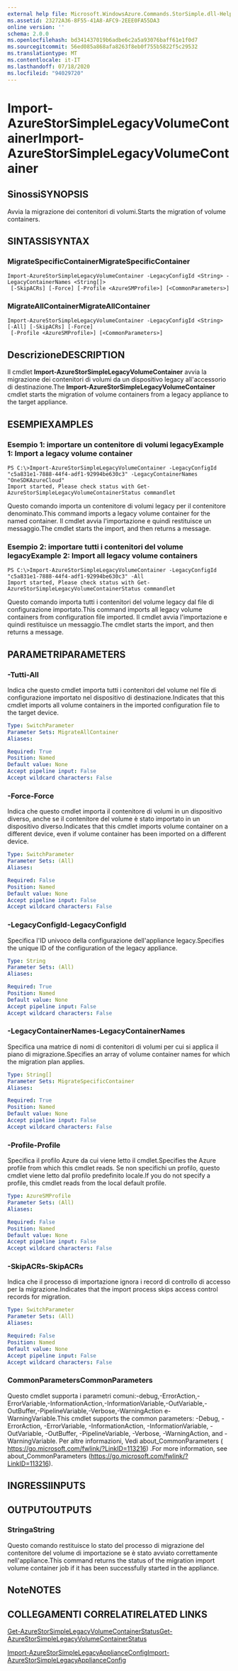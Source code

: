 ```yaml
---
external help file: Microsoft.WindowsAzure.Commands.StorSimple.dll-Help.xml
ms.assetid: 23272A36-8F55-41A8-AFC9-2EEE0FA55DA3
online version: ''
schema: 2.0.0
ms.openlocfilehash: bd341437019b6adbe6c2a5a93076baff61e1f0d7
ms.sourcegitcommit: 56ed085a868afa8263f8eb0f755b5822f5c29532
ms.translationtype: MT
ms.contentlocale: it-IT
ms.lasthandoff: 07/18/2020
ms.locfileid: "94029720"
---
```

# <span data-ttu-id="741c7-101">Import-AzureStorSimpleLegacyVolumeContainer</span><span class="sxs-lookup"><span data-stu-id="741c7-101">Import-AzureStorSimpleLegacyVolumeContainer</span></span>

## <span data-ttu-id="741c7-102">Sinossi</span><span class="sxs-lookup"><span data-stu-id="741c7-102">SYNOPSIS</span></span>
<span data-ttu-id="741c7-103">Avvia la migrazione dei contenitori di volumi.</span><span class="sxs-lookup"><span data-stu-id="741c7-103">Starts the migration of volume containers.</span></span>

## <span data-ttu-id="741c7-104">SINTASSI</span><span class="sxs-lookup"><span data-stu-id="741c7-104">SYNTAX</span></span>

### <span data-ttu-id="741c7-105">MigrateSpecificContainer</span><span class="sxs-lookup"><span data-stu-id="741c7-105">MigrateSpecificContainer</span></span>
```
Import-AzureStorSimpleLegacyVolumeContainer -LegacyConfigId <String> -LegacyContainerNames <String[]>
 [-SkipACRs] [-Force] [-Profile <AzureSMProfile>] [<CommonParameters>]
```

### <span data-ttu-id="741c7-106">MigrateAllContainer</span><span class="sxs-lookup"><span data-stu-id="741c7-106">MigrateAllContainer</span></span>
```
Import-AzureStorSimpleLegacyVolumeContainer -LegacyConfigId <String> [-All] [-SkipACRs] [-Force]
 [-Profile <AzureSMProfile>] [<CommonParameters>]
```

## <span data-ttu-id="741c7-107">Descrizione</span><span class="sxs-lookup"><span data-stu-id="741c7-107">DESCRIPTION</span></span>
<span data-ttu-id="741c7-108">Il cmdlet **Import-AzureStorSimpleLegacyVolumeContainer** avvia la migrazione dei contenitori di volumi da un dispositivo legacy all'accessorio di destinazione.</span><span class="sxs-lookup"><span data-stu-id="741c7-108">The **Import-AzureStorSimpleLegacyVolumeContainer** cmdlet starts the migration of volume containers from a legacy appliance to the target appliance.</span></span>

## <span data-ttu-id="741c7-109">ESEMPI</span><span class="sxs-lookup"><span data-stu-id="741c7-109">EXAMPLES</span></span>

### <span data-ttu-id="741c7-110">Esempio 1: importare un contenitore di volumi legacy</span><span class="sxs-lookup"><span data-stu-id="741c7-110">Example 1: Import a legacy volume container</span></span>
```
PS C:\>Import-AzureStorSimpleLegacyVolumeContainer -LegacyConfigId "c5a831e1-7888-44f4-adf1-92994be630c3" -LegacyContainerNames "OneSDKAzureCloud"
Import started, Please check status with Get-AzureStorSimpleLegacyVolumeContainerStatus commandlet
```

<span data-ttu-id="741c7-111">Questo comando importa un contenitore di volumi legacy per il contenitore denominato.</span><span class="sxs-lookup"><span data-stu-id="741c7-111">This command imports a legacy volume container for the named container.</span></span>
<span data-ttu-id="741c7-112">Il cmdlet avvia l'importazione e quindi restituisce un messaggio.</span><span class="sxs-lookup"><span data-stu-id="741c7-112">The cmdlet starts the import, and then returns a message.</span></span>

### <span data-ttu-id="741c7-113">Esempio 2: importare tutti i contenitori del volume legacy</span><span class="sxs-lookup"><span data-stu-id="741c7-113">Example 2: Import all legacy volume containers</span></span>
```
PS C:\>Import-AzureStorSimpleLegacyVolumeContainer -LegacyConfigId "c5a831e1-7888-44f4-adf1-92994be630c3" -All
Import started, Please check status with Get-AzureStorSimpleLegacyVolumeContainerStatus commandlet
```

<span data-ttu-id="741c7-114">Questo comando importa tutti i contenitori del volume legacy dal file di configurazione importato.</span><span class="sxs-lookup"><span data-stu-id="741c7-114">This command imports all legacy volume containers from configuration file imported.</span></span>
<span data-ttu-id="741c7-115">Il cmdlet avvia l'importazione e quindi restituisce un messaggio.</span><span class="sxs-lookup"><span data-stu-id="741c7-115">The cmdlet starts the import, and then returns a message.</span></span>

## <span data-ttu-id="741c7-116">PARAMETRI</span><span class="sxs-lookup"><span data-stu-id="741c7-116">PARAMETERS</span></span>

### <span data-ttu-id="741c7-117">-Tutti</span><span class="sxs-lookup"><span data-stu-id="741c7-117">-All</span></span>
<span data-ttu-id="741c7-118">Indica che questo cmdlet importa tutti i contenitori del volume nel file di configurazione importato nel dispositivo di destinazione.</span><span class="sxs-lookup"><span data-stu-id="741c7-118">Indicates that this cmdlet imports all volume containers in the imported configuration file to the target device.</span></span>

```yaml
Type: SwitchParameter
Parameter Sets: MigrateAllContainer
Aliases: 

Required: True
Position: Named
Default value: None
Accept pipeline input: False
Accept wildcard characters: False
```

### <span data-ttu-id="741c7-119">-Force</span><span class="sxs-lookup"><span data-stu-id="741c7-119">-Force</span></span>
<span data-ttu-id="741c7-120">Indica che questo cmdlet importa il contenitore di volumi in un dispositivo diverso, anche se il contenitore del volume è stato importato in un dispositivo diverso.</span><span class="sxs-lookup"><span data-stu-id="741c7-120">Indicates that this cmdlet imports volume container on a different device, even if volume container has been imported on a different device.</span></span>

```yaml
Type: SwitchParameter
Parameter Sets: (All)
Aliases: 

Required: False
Position: Named
Default value: None
Accept pipeline input: False
Accept wildcard characters: False
```

### <span data-ttu-id="741c7-121">-LegacyConfigId</span><span class="sxs-lookup"><span data-stu-id="741c7-121">-LegacyConfigId</span></span>
<span data-ttu-id="741c7-122">Specifica l'ID univoco della configurazione dell'appliance legacy.</span><span class="sxs-lookup"><span data-stu-id="741c7-122">Specifies the unique ID of the configuration of the legacy appliance.</span></span>

```yaml
Type: String
Parameter Sets: (All)
Aliases: 

Required: True
Position: Named
Default value: None
Accept pipeline input: False
Accept wildcard characters: False
```

### <span data-ttu-id="741c7-123">-LegacyContainerNames</span><span class="sxs-lookup"><span data-stu-id="741c7-123">-LegacyContainerNames</span></span>
<span data-ttu-id="741c7-124">Specifica una matrice di nomi di contenitori di volumi per cui si applica il piano di migrazione.</span><span class="sxs-lookup"><span data-stu-id="741c7-124">Specifies an array of volume container names for which the migration plan applies.</span></span>

```yaml
Type: String[]
Parameter Sets: MigrateSpecificContainer
Aliases: 

Required: True
Position: Named
Default value: None
Accept pipeline input: False
Accept wildcard characters: False
```

### <span data-ttu-id="741c7-125">-Profile</span><span class="sxs-lookup"><span data-stu-id="741c7-125">-Profile</span></span>
<span data-ttu-id="741c7-126">Specifica il profilo Azure da cui viene letto il cmdlet.</span><span class="sxs-lookup"><span data-stu-id="741c7-126">Specifies the Azure profile from which this cmdlet reads.</span></span>
<span data-ttu-id="741c7-127">Se non specifichi un profilo, questo cmdlet viene letto dal profilo predefinito locale.</span><span class="sxs-lookup"><span data-stu-id="741c7-127">If you do not specify a profile, this cmdlet reads from the local default profile.</span></span>

```yaml
Type: AzureSMProfile
Parameter Sets: (All)
Aliases: 

Required: False
Position: Named
Default value: None
Accept pipeline input: False
Accept wildcard characters: False
```

### <span data-ttu-id="741c7-128">-SkipACRs</span><span class="sxs-lookup"><span data-stu-id="741c7-128">-SkipACRs</span></span>
<span data-ttu-id="741c7-129">Indica che il processo di importazione ignora i record di controllo di accesso per la migrazione.</span><span class="sxs-lookup"><span data-stu-id="741c7-129">Indicates that the import process skips access control records for migration.</span></span>

```yaml
Type: SwitchParameter
Parameter Sets: (All)
Aliases: 

Required: False
Position: Named
Default value: None
Accept pipeline input: False
Accept wildcard characters: False
```

### <span data-ttu-id="741c7-130">CommonParameters</span><span class="sxs-lookup"><span data-stu-id="741c7-130">CommonParameters</span></span>
<span data-ttu-id="741c7-131">Questo cmdlet supporta i parametri comuni:-debug,-ErrorAction,-ErrorVariable,-InformationAction,-InformationVariable,-OutVariable,-OutBuffer,-PipelineVariable,-Verbose,-WarningAction e-WarningVariable.</span><span class="sxs-lookup"><span data-stu-id="741c7-131">This cmdlet supports the common parameters: -Debug, -ErrorAction, -ErrorVariable, -InformationAction, -InformationVariable, -OutVariable, -OutBuffer, -PipelineVariable, -Verbose, -WarningAction, and -WarningVariable.</span></span> <span data-ttu-id="741c7-132">Per altre informazioni, Vedi about_CommonParameters ( https://go.microsoft.com/fwlink/?LinkID=113216) .</span><span class="sxs-lookup"><span data-stu-id="741c7-132">For more information, see about_CommonParameters (https://go.microsoft.com/fwlink/?LinkID=113216).</span></span>

## <span data-ttu-id="741c7-133">INGRESSI</span><span class="sxs-lookup"><span data-stu-id="741c7-133">INPUTS</span></span>

## <span data-ttu-id="741c7-134">OUTPUT</span><span class="sxs-lookup"><span data-stu-id="741c7-134">OUTPUTS</span></span>

### <span data-ttu-id="741c7-135">Stringa</span><span class="sxs-lookup"><span data-stu-id="741c7-135">String</span></span>
<span data-ttu-id="741c7-136">Questo comando restituisce lo stato del processo di migrazione del contenitore del volume di importazione se è stato avviato correttamente nell'appliance.</span><span class="sxs-lookup"><span data-stu-id="741c7-136">This command returns the status of the migration import volume container job if it has been successfully started in the appliance.</span></span>

## <span data-ttu-id="741c7-137">Note</span><span class="sxs-lookup"><span data-stu-id="741c7-137">NOTES</span></span>

## <span data-ttu-id="741c7-138">COLLEGAMENTI CORRELATI</span><span class="sxs-lookup"><span data-stu-id="741c7-138">RELATED LINKS</span></span>

[<span data-ttu-id="741c7-139">Get-AzureStorSimpleLegacyVolumeContainerStatus</span><span class="sxs-lookup"><span data-stu-id="741c7-139">Get-AzureStorSimpleLegacyVolumeContainerStatus</span></span>](./Get-AzureStorSimpleLegacyVolumeContainerStatus.md)

[<span data-ttu-id="741c7-140">Import-AzureStorSimpleLegacyApplianceConfig</span><span class="sxs-lookup"><span data-stu-id="741c7-140">Import-AzureStorSimpleLegacyApplianceConfig</span></span>](./Import-AzureStorSimpleLegacyApplianceConfig.md)


